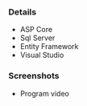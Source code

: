 ### Details
- ASP Core
- Sql Server
- Entity Framework
- Visual Studio

### Screenshots

- Program video


